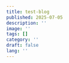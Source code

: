 ```yaml
---
title: test-blog
published: 2025-07-05
description: ''
image: ''
tags: []
category: ''
draft: false 
lang: ''
---
```

